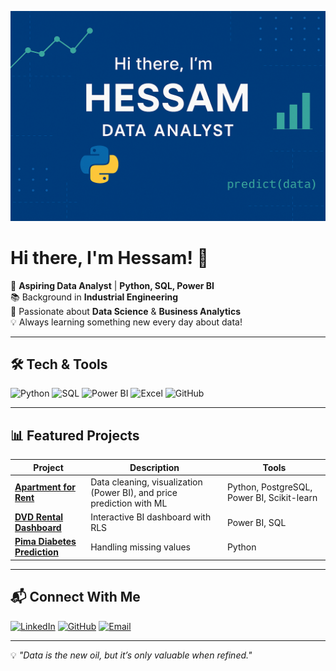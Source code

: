 <!-- Banner -->
![Welcome Banner](github-first-page.png)

# Hi there, I'm Hessam! 👋

🎯 **Aspiring Data Analyst** | **Python, SQL, Power BI**  
📚 Background in **Industrial Engineering**  
🚀 Passionate about **Data Science** & **Business Analytics**  
💡 Always learning something new every day about data!

---

## 🛠️ Tech & Tools
![Python](https://img.shields.io/badge/-Python-3776AB?logo=python&logoColor=white)
![SQL](https://img.shields.io/badge/-SQL-336791?logo=postgresql&logoColor=white)
![Power BI](https://img.shields.io/badge/-Power%20BI-F2C811?logo=powerbi&logoColor=black)
![Excel](https://img.shields.io/badge/-Excel-217346?logo=microsoft-excel&logoColor=white)
![GitHub](https://img.shields.io/badge/-GitHub-181717?logo=github&logoColor=white)

---

## 📊 Featured Projects
| Project | Description | Tools |
|---------|-------------|-------|
| [**Apartment for Rent**](https://github.com/hessam458/apartment-for-rent) | Data cleaning, visualization (Power BI), and price prediction with ML | Python, PostgreSQL, Power BI, Scikit-learn |
| [**DVD Rental Dashboard**](https://github.com/hessam458/dvdrental-powerbi-dashboard) | Interactive BI dashboard with RLS | Power BI, SQL |
| [**Pima Diabetes Prediction**](https://github.com/hessam458/pima-diabetes) | Handling missing values | Python |

---

## 📬 Connect With Me
[![LinkedIn](https://img.shields.io/badge/LinkedIn-0A66C2?logo=linkedin&logoColor=white)](https://www.linkedin.com/in/hessamabedinpour/)
[![GitHub](https://img.shields.io/badge/GitHub-181717?logo=github&logoColor=white)](https://github.com/hessam458)
[![Email](https://img.shields.io/badge/Email-D14836?logo=gmail&logoColor=white)](mailto:abedinpourhessam@gmail.com)

---

💡 *"Data is the new oil, but it’s only valuable when refined."*
